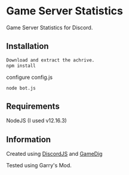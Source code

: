 # Game Server Statistics
 Game Server Statistics for Discord.
 
## Installation
```sh
Download and extract the achrive.
npm install
```
configure config.js
```
node bot.js
```

## Requirements
NodeJS
(I used v12.16.3)

## Information
Created using [DiscordJS](https://github.com/discordjs/discord.js/) and [GameDig](https://www.npmjs.com/package/gamedig)

Tested using Garry's Mod.
